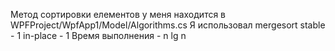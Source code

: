 Метод сортировки елементов у меня находится в WPFProject/WpfApp1/Model/Algorithms.cs
Я использовал mergesort 
stable - 1
in-place - 1
Время выполнения - n lg n
